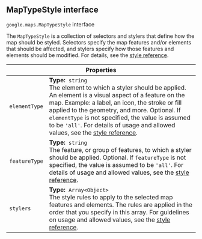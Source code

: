 <h2 id="MapTypeStyle"> MapTypeStyle interface </h2><p>
<code><span itemprop="path">google.maps</span>.<span itemprop="name">MapTypeStyle</span></code>
interface
</p><p>The <code>MapTypeStyle</code> is a collection of selectors and stylers that define how the map should be styled. Selectors specify the map features and/or elements that should be affected, and stylers specify how those features and elements should be modified. For details, see the <a href="https://developers.google.com/maps/documentation/javascript/style-reference">style reference</a>.</p><div class="devsite-table-wrapper"><table class="properties responsive" summary="interface MapTypeStyle - Properties">
<thead>
<tr><th colspan="2">Properties</th>
</tr></thead>
<tbody>
<tr id="MapTypeStyle.elementType">
<td><code><span>elementType</span></code></td>
<td><div><strong>Type:</strong>&nbsp; <code>string</code></div>
<div class="desc">The element to which a styler should be applied. An element is a visual aspect of a feature on the map. Example: a label, an icon, the stroke or fill applied to the geometry, and more. Optional. If <code>elementType</code> is not specified, the value is assumed to be <code>'all'</code>. For details of usage and allowed values, see the <a href="https://developers.google.com/maps/documentation/javascript/style-reference#style-elements">style reference</a>.</div></td>
</tr>
<tr id="MapTypeStyle.featureType">
<td><code><span>featureType</span></code></td>
<td><div><strong>Type:</strong>&nbsp; <code>string</code></div>
<div class="desc">The feature, or group of features, to which a styler should be applied. Optional. If <code>featureType</code> is not specified, the value is assumed to be <code>'all'</code>. For details of usage and allowed values, see the <a href="https://developers.google.com/maps/documentation/javascript/style-reference#style-features">style reference</a>.</div></td>
</tr>
<tr id="MapTypeStyle.stylers">
<td><code><span>stylers</span></code></td>
<td><div><strong>Type:</strong>&nbsp; <code>Array&lt;Object&gt;</code></div>
<div class="desc">The style rules to apply to the selected map features and elements. The rules are applied in the order that you specify in this array. For guidelines on usage and allowed values, see the <a href="https://developers.google.com/maps/documentation/javascript/style-reference#stylers">style reference</a>.</div></td>
</tr>
</tbody>
</table></div>